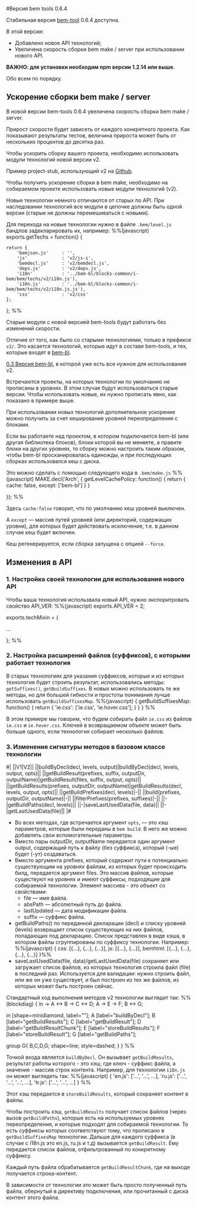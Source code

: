 #Версия bem tools 0.6.4

Стабильная версия [bem-tool](http://ru.bem.info/tools/bem/) 0.6.4 доступна. 

В этой версии:
  * Добавлено новое API технологий;
  * Увеличена скорость сборки bem make / server при использовании нового API.

**ВАЖНО: для установки необходим npm версии 1.2.14 или выше.**

Обо всем по порядку.

## Ускорение сборки bem make / server

В новой версии bem-tools 0.6.4 увеличена скорость сборки bem make / server. 

Прирост скорости будет зависеть от каждого конкретного проекта. Как показывают результаты тестов, величина прироста может быть от нескольких процентов до десятка раз. 

Чтобы ускорить сборку вашего проекта, необходимо использовать модули технологий новой версии v2. 

Пример project-stub, использующий v2 на [Github](https://github.com/bem/project-stub/tree/v2).

Чтобы получить ускорение сборки в bem make, необходимо на собираемом проекте использовать новые модули технологий (v2). 

Новые технологии немного отличаются от старых по API. При наследовании технологий все модули в цепочке должны быть одной версии (старые не должны перемешиваться с новыми).

Для перехода на новые технологии нужно в файле `.bem/level.js` бандлов задекларировать их, например:
%%(javascript)
exports.getTechs = function() {

    return {
        'bemjson.js'     : '',
        'js'             : 'v2/js-i',
        'bemdecl.js'     : 'v2/bemdecl.js',
        'deps.js'        : 'v2/deps.js',
        'i18n'           : '../bem-bl/blocks-common/i-bem/bem/techs/v2/i18n.js'),
        'i18n.js'        : '../bem-bl/blocks-common/i-bem/bem/techs/v2/i18n.js.js'),
        'css'            : 'v2/css'
    };
};
%%

Старые модули с новой версией bem-tools будут работать без изменений скорости.

Отличие от того, как было со старыми технологиями, только в префиксе `v2/`. Это касается технологий, которые идут в составе bem-tools, и тех, которые входят в [bem-bl](http://bem.github.io/bem-bl/index.ru.html).

[0.3 Версия bem-bl](https://github.com/bem/bem-bl/tree/0.3), в которой уже есть все нужное для использования v2.

Встречаются проекты, на которых технологии по умолчанию не прописаны в уровнях. В этом случае будут использоваться старые версии. Чтобы использовать новые, их нужно прописать явно, как показано в примере выше.

При использовании новых технологий дополнительное ускорение можно получить за счет кеширования уровней переопределения с блоками. 

Если вы работаете над проектом, в котором подключается bem-bl (или другая библиотека блоков), блоки которой вы не меняете, а правите блоки на других уровнях, то сборку можно настроить таким образом, чтобы bem-bl просканировалась единожды, и при последующих сборках использовался кеш с диска. 

Это можно сделать с помощью следующего кода в `.bem/make.js`
%%(javascript)
MAKE.decl('Arch', {
    getLevelCachePolicy: function() {
        return {
                cache: false,
                except: ['bem-bl']
        }
    }

});
%%

Здесь `cache:false` говорит, что по умолчанию кеш уровней выключен. 

А `except` — массив путей уровней (или директорий, содержащих уровни), для которых будет действовать исключение, т.е. в данном случае кеш будет включен. 

Кеш регенерируется, если сборка запущена с опцией `--force`.

## Изменения в API

### 1. Настройка своей технологии для использования нового API
Чтобы ваша технология использвала новый API, нужно экспоритровать свойство API_VER:
%%(javascript)
exports.API_VER = 2;

exports.techMixin = {

...

};
%%

### 2. Настройка расширений файлов (суффиксов), с которыми работает технология

В старых технологиях для указания суффиксов, которые и из которых технология будет строить результат, использовались методы: `getSuffixes()`, `getBuildSuffixes`. В новых можно использовать те же методы, но для большей гибкости и простоты понимания лучше использовать `getBuildSuffixesMap`.
%%(javascript)
{
    getBuildSuffixesMap: function() {
        return {
            'ie.css': ['ie.css', 'ie.hover.css'];
        }
    }
}
%%

В этом примере мы говорим, что будем собирать файл `ie.css` из файлов `ie.css` и `ie.hover.css`. Ключей в возвращаемом объекте может быть больше одного, если технология собирает несколько файлов.

### 3. Изменения сигнатуры методов в базовом классе технологии

#|
||V1|V2||
||buildByDecl(decl, levels, output)|buildByDecl(decl, levels, output, opts)||
||getBuildResult(prefixes, suffix, outputDir, outputName)|getBuildResult(files, suffix, output, opts)||
||getBuildResults(prefixes, outputDir, outputName)|getBuildResults(decl, levels, output, opts)||
||getBuildPrefixes(decl, levels)|-||
||build(prefixes, outputDir, outputName)|-||
||filterPrefixes(prefixes, suffixes)|-||
||-|getBuildPaths(decl, levels)||
||-|saveLastUsedData(file, data)||
||-|getLastUsedData(file)||
|#

  * Во всех методах, где встречается аргумент `opts`, — это хэш параметров, которые были переданы в `bem build`. В него же можно добавлять свои вспомогательные параметры.
  * Вместо пары outputDir, outputName передается один аргумент output, содержащий путь к файлу (без суффикса), который (-ые) будет (-ут) создаваться.
  * Вместо аргумента prefixes, который содержит пути к потенциально существующим на уровнях файлам, из которых будет происходить билд, передается аргумент files. Это массив файлов, которые существуют на уровнях и имеют суффиксы, подходящие для собираемой технологии. Элемент массива - это объект со свойствами:
    * file — имя файла.
    * absPath — абсолютный путь до файла.
    * lastUpdated — дата модификации файла.
    * suffix — суффикс файла.
  * getBuildPaths() по переданной декларации (decl) и списку уровней (levels) возвращает список существующих на них файлов, попадающих под декларацию. Список представлен в виде хэша, в котором файлы сгруппированы по суффиксу технологии. Например: %%(javascript)
{
    css: [{...}, {...}, {...}],
    js: [{...}, {...}],
    bemhtml: [{...}, {...}, {...}, {...}]
}%%
  * saveLastUsedData(file, data)/getLastUsedData(file) сохраняет или загружает список файлов, из которых технология строила файл (file) в последний раз. Используется для валидации: нужно строить файл, или же он уже существует, и был построен из тех же файлов, из которых может быть построен сейчас.

Стандартный ход выполнения методов v2 технологии выглядит так:
%%(blockdiag)
{
  in -> A <-> B -> C <-> D;
  A -> E -> F;
  B <-> G;
  
  in [shape=minidiamond, label=""];
  A [label="buildByDecl"];
  B [label="getBuildResults"];
  C [label="getBuildResult"];
  D [label="getBuildResultChunk"];
  E [label="storeBuildResults"];
  F [label="storeBuildResult"];
  G [label="getBuildPaths"];
  
  group G{
     B,C,D,G;
     shape=line;
     style=dashed;
  }
}
%%

Точкой входа является `buildByDecl`. Он вызывает `getBuildResults`, результат работы которого - это хэш, где ключ - суффикс файла, а значение - массив строк контента. Например, для технологии `i18n.js` он может выглядеть так:
%%(javascript)
{
 'en.js': ['...', '...', ...],
 'ru.js': ['...', '...', '...', ...],
 'tr.js': ['...', '...', ...]
}
%%

Этот хэш передается в `storeBuildResults`, который сохраняет контент в файлы.

Чтобы построить хэш, `getBuildResults` получает список файлов (через вызов `getBuildPaths`), которые есть на используемых уровнях переопределения, и которые подходят для собираемой технологии. То есть суффиксы которых соответствуют тому, что прописано в `getBuildSuffixesMap` технологии. Дальше для каждого суффикса (в случае с i18n.js это en.js, ru.js и т.д) вызывается `getBuildResult`. Ему передается список файлов, отфильтрованный по конкретному суффиксу. 

Каждый путь файла обрабатывается `getBuildResultChunk`, где на выходе получается строка-контент. 

В зависимости от технологии это может быть просто полученный путь файла, обернутый в директиву подключения, или прочитанный с диска контент этого файла.
